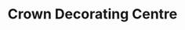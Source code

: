 ---
title: "Crown Decorating Centre"
url: /edinburgh/crown-decorating-centre-seven-hills-business-park/
shop: doityourself
---